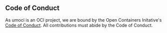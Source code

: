 <!--
+++
# Hugo Front-matter
title = "Code of Conduct"
aliases = ["/CODE_OF_CONDUCT.md"]
+++
-->

## Code of Conduct ##

As umoci is an OCI project, we are bound by the Open Containers Initative's
[Code of Conduct][oci-coc]. All contributions must abide by the Code of
Conduct.

[oci-coc]: https://github.com/opencontainers/.github/blob/master/CODE_OF_CONDUCT.md

